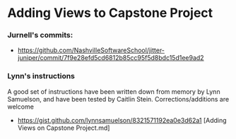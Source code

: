 
# Adding Views to Capstone Project
### Jurnell's commits:  
* https://github.com/NashvilleSoftwareSchool/jitter-juniper/commit/7f9e28efd5cd6812b85cc95f5d8bdc15d1ee9ad2

### Lynn's instructions
A good set of instructions have been written down from memory by Lynn Samuelson, and have been tested by Caitlin Stein.  Corrections/additions are welcome
* https://gist.github.com/lynnsamuelson/8321571192ea0e3d62a1    [Adding Views on Capstone Project.md]
